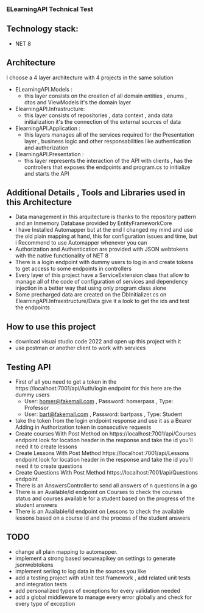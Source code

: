 ### ELearningAPI Technical Test

## Technology stack:  
   - NET 8
## Architecture 
   I choose a 4 layer architecture with 4 projects in the same solution
   - ELearningAPI.Models :
     - this layer consists on the creation of all domain entities , enums , dtos and ViewModels it's the domain layer
   - ElearningAPI.Infrastructure:
     - this layer consists of repositories , data context , anda data initialization it's the connection of the external sources of data
   - ElearningAPI.Application :
     - this layers manages all of the services required for the Presentation layer , business logic and other responsabilities like authentication and authorization
   - ElearningAPI.Presentation :
     - this layer represents the interaction of the API with clients , has the controllers that exposes the endpoints and program.cs to initialize and starts the API

## Additional Details , Tools and Libraries used in this Architecture
   - Data management in this arquitecture is thanks to the repository pattern and an Inmemory Database provided by EntityFrameworkCore
   - I have Installed Automapper but at the end I changed my mind and use the old plain mapping at hand, this for configuration issues and time, but i Recommend to use Automapper whenever you can
   - Authorization and Authentication are provided with JSON webtokens with the native functionality of NET 8
   - There is a login endpoint with dummy users to log in and create tokens to get access to some endpoints in controllers
   - Every layer of this project have a ServiceExtension class that allow to manage all of the code of configuration of services and dependency injection in a better way that using only program class alone
   - Some precharged data are created on the DbInitializer.cs on ElearningAPI.Infraestructure/Data give it a look to get the ids and test the endpoints 

## How to use this project 
   - download visual studio code 2022 and open up this project with it
   - use postman or another client to work with services
## Testing API
   - First of all you need to get a token in the https://localhost:7001/api/Auth/login endpoint for this here are the dummy users
        - User: homer@fakemail.com , Password: homerpass , Type: Professor
        - User: bart@fakemail.com , Password: bartpass , Type: Student
   - take the token from the login endpoint response and use it as a Bearer Adding in Authorization token in consecutive requests
   - Create courses With Post Method on https://localhost:7001/api/Courses endpoint look for location header in the response and take the id you'll need it to create lessons
   - Create Lessons With Post Method https://localhost:7001/api/Lessons endpoint look for location header in the response and take the id you'll need it to create questions
   - Create Questions With Post Method https://localhost:7001/api/Questions endpoint
   - There is an AnswersController to send all answers of n questions in a go
   - There is an Available/id endpoint on Courses to check the courses status and courses available for a student based on the progress of the student answers
   - There is an Available/id endpoint on Lessons to check the available lessons based on a course id and the process of the student answers
 ## TODO
   - change all plain mapping to automapper.
   - implement a strong based secureapikey on settings to generate jsonwebtokens
   - implement serilog to log data in the sources you like
   - add a testing project with xUnit test framework , add related unit tests and integration tests
   - add personalized types of exceptions for every validation needed
   - add a global middleware to manage every error globally and check for every type of exception
